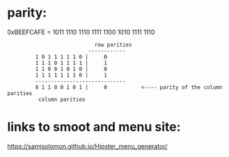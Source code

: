  # parity:
  
  0xBEEFCAFE = 1011 1110 1110 1111 1100 1010 1111 1110
  
  
                                row parities
                              ------------
             1 0 1 1 1 1 1 0 |     0      
             1 1 1 0 1 1 1 1 |     1
             1 1 0 0 1 0 1 0 |     0
             1 1 1 1 1 1 1 0 |     1
             -----------------------------
             0 1 1 0 0 1 0 1 |     0           <---- parity of the column parities
              column parities

# links to smoot and menu site:

https://samjsolomon.github.io/Hipster_menu_generator/
